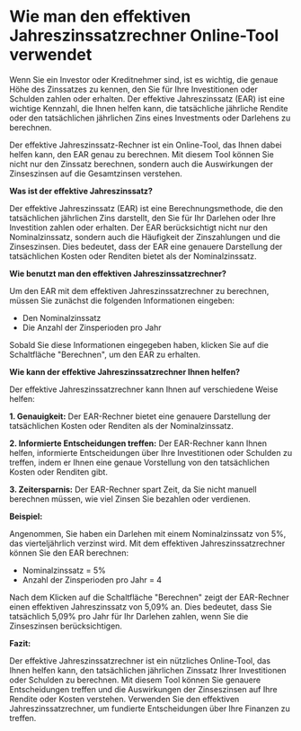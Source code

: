 Wie man den effektiven Jahreszinssatzrechner Online-Tool verwendet
==================================================================

Wenn Sie ein Investor oder Kreditnehmer sind, ist es wichtig, die genaue Höhe des Zinssatzes zu kennen, den Sie für Ihre Investitionen oder Schulden zahlen oder erhalten. Der effektive Jahreszinssatz (EAR) ist eine wichtige Kennzahl, die Ihnen helfen kann, die tatsächliche jährliche Rendite oder den tatsächlichen jährlichen Zins eines Investments oder Darlehens zu berechnen.

Der effektive Jahreszinssatz-Rechner ist ein Online-Tool, das Ihnen dabei helfen kann, den EAR genau zu berechnen. Mit diesem Tool können Sie nicht nur den Zinssatz berechnen, sondern auch die Auswirkungen der Zinseszinsen auf die Gesamtzinsen verstehen.

**Was ist der effektive Jahreszinssatz?**

Der effektive Jahreszinssatz (EAR) ist eine Berechnungsmethode, die den tatsächlichen jährlichen Zins darstellt, den Sie für Ihr Darlehen oder Ihre Investition zahlen oder erhalten. Der EAR berücksichtigt nicht nur den Nominalzinssatz, sondern auch die Häufigkeit der Zinszahlungen und die Zinseszinsen. Dies bedeutet, dass der EAR eine genauere Darstellung der tatsächlichen Kosten oder Renditen bietet als der Nominalzinssatz.

**Wie benutzt man den effektiven Jahreszinssatzrechner?**

Um den EAR mit dem effektiven Jahreszinssatzrechner zu berechnen, müssen Sie zunächst die folgenden Informationen eingeben:

- Den Nominalzinssatz
- Die Anzahl der Zinsperioden pro Jahr

Sobald Sie diese Informationen eingegeben haben, klicken Sie auf die Schaltfläche "Berechnen", um den EAR zu erhalten.

**Wie kann der effektive Jahreszinssatzrechner Ihnen helfen?**

Der effektive Jahreszinssatzrechner kann Ihnen auf verschiedene Weise helfen:

**1. Genauigkeit:** Der EAR-Rechner bietet eine genauere Darstellung der tatsächlichen Kosten oder Renditen als der Nominalzinssatz.

**2. Informierte Entscheidungen treffen:** Der EAR-Rechner kann Ihnen helfen, informierte Entscheidungen über Ihre Investitionen oder Schulden zu treffen, indem er Ihnen eine genaue Vorstellung von den tatsächlichen Kosten oder Renditen gibt.

**3. Zeitersparnis:** Der EAR-Rechner spart Zeit, da Sie nicht manuell berechnen müssen, wie viel Zinsen Sie bezahlen oder verdienen.

**Beispiel:**

Angenommen, Sie haben ein Darlehen mit einem Nominalzinssatz von 5%, das vierteljährlich verzinst wird. Mit dem effektiven Jahreszinssatzrechner können Sie den EAR berechnen:

- Nominalzinssatz = 5%
- Anzahl der Zinsperioden pro Jahr = 4

Nach dem Klicken auf die Schaltfläche "Berechnen" zeigt der EAR-Rechner einen effektiven Jahreszinssatz von 5,09% an. Dies bedeutet, dass Sie tatsächlich 5,09% pro Jahr für Ihr Darlehen zahlen, wenn Sie die Zinseszinsen berücksichtigen.

**Fazit:**

Der effektive Jahreszinssatzrechner ist ein nützliches Online-Tool, das Ihnen helfen kann, den tatsächlichen jährlichen Zinssatz Ihrer Investitionen oder Schulden zu berechnen. Mit diesem Tool können Sie genauere Entscheidungen treffen und die Auswirkungen der Zinseszinsen auf Ihre Rendite oder Kosten verstehen. Verwenden Sie den effektiven Jahreszinssatzrechner, um fundierte Entscheidungen über Ihre Finanzen zu treffen.